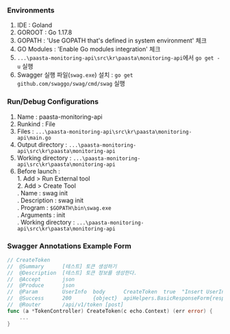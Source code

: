 ### Environments
1. IDE : Goland
2. GOROOT : Go 1.17.8
3. GOPATH : 'Use GOPATH that's defined in system environment' 체크
4. GO Modules : 'Enable Go modules integration' 체크
5. `...\paasta-monitoring-api\src\kr\paasta\monitoring-api`에서 `go get -u` 실행
6. Swagger 실행 파일(`swag.exe`) 설치 : `go get github.com/swaggo/swag/cmd/swag` 실행

### Run/Debug Configurations
1. Name : paasta-monitoring-api
2. Runkind : File
3. Files : `...\paasta-monitoring-api\src\kr\paasta\monitoring-api\main.go`
4. Output directory : `...\paasta-monitoring-api\src\kr\paasta\monitoring-api`
5. Working directory : `...\paasta-monitoring-api\src\kr\paasta\monitoring-api`
6. Before launch :  
   1\. Add > Run External tool  
   2\. Add > Create Tool  
   . Name : swag init  
   . Description : swag init  
   . Program : `$GOPATH\bin\swag.exe`  
   . Arguments : init  
   . Working directory : `...\paasta-monitoring-api\src\kr\paasta\monitoring-api`

### Swagger Annotations Example Form
```go
// CreateToken
//  @Summary      [테스트] 토큰 생성하기
//  @Description  [테스트] 토큰 정보를 생성한다.
//  @Accept       json
//  @Produce      json
//  @Param        UserInfo  body      CreateToken  true  "Insert UserInfo"
//  @Success      200       {object}  apiHelpers.BasicResponseForm{responseInfo=TokenDetails}
//  @Router       /api/v1/token [post]
func (a *TokenController) CreateToken(c echo.Context) (err error) {
    ...
}
```
